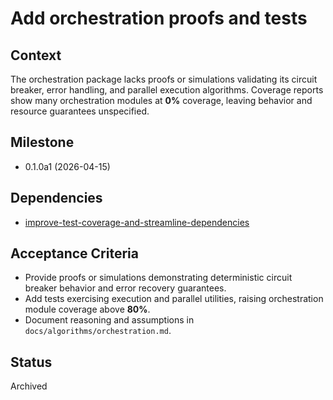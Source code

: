 # Add orchestration proofs and tests

## Context
The orchestration package lacks proofs or simulations validating its circuit
breaker, error handling, and parallel execution algorithms. Coverage reports
show many orchestration modules at **0%** coverage, leaving behavior and
resource guarantees unspecified.

## Milestone
- 0.1.0a1 (2026-04-15)

## Dependencies
- [improve-test-coverage-and-streamline-dependencies](archive/improve-test-coverage-and-streamline-dependencies.md)

## Acceptance Criteria
- Provide proofs or simulations demonstrating deterministic circuit breaker
  behavior and error recovery guarantees.
- Add tests exercising execution and parallel utilities, raising orchestration
  module coverage above **80%**.
- Document reasoning and assumptions in `docs/algorithms/orchestration.md`.

## Status
Archived
